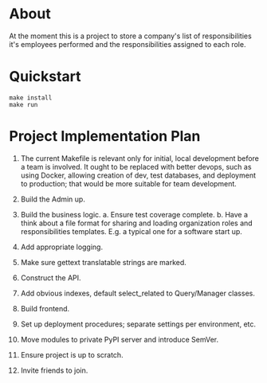 # About #

At the moment this is a project to store a company's list of responsibilities
it's employees performed and the responsibilities assigned to each role.

# Quickstart #

```
make install
make run
```

# Project Implementation Plan #
1. The current Makefile is relevant only for initial, local development before
   a team is involved. It ought to be replaced with better devops, such as
   using Docker, allowing creation of dev, test databases, and deployment to
   production; that would be more suitable for team development.

2. Build the Admin up.

3. Build the business logic.
    a. Ensure test coverage complete.
    b. Have a think about a file format for sharing and loading organization
       roles and responsibilities templates. E.g. a typical one for a software
       start up.

4. Add appropriate logging.

5. Make sure gettext translatable strings are marked.

6. Construct the API.

7. Add obvious indexes, default select_related to Query/Manager classes.

8. Build frontend.

9. Set up deployment procedures; separate settings per environment, etc.

10. Move modules to private PyPI server and introduce SemVer.

11. Ensure project is up to scratch.

12. Invite friends to join.
